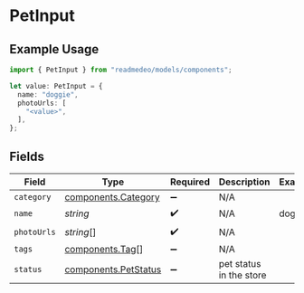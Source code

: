 # PetInput

## Example Usage

```typescript
import { PetInput } from "readmedeo/models/components";

let value: PetInput = {
  name: "doggie",
  photoUrls: [
    "<value>",
  ],
};
```

## Fields

| Field                                                        | Type                                                         | Required                                                     | Description                                                  | Example                                                      |
| ------------------------------------------------------------ | ------------------------------------------------------------ | ------------------------------------------------------------ | ------------------------------------------------------------ | ------------------------------------------------------------ |
| `category`                                                   | [components.Category](../../models/components/category.md)   | :heavy_minus_sign:                                           | N/A                                                          |                                                              |
| `name`                                                       | *string*                                                     | :heavy_check_mark:                                           | N/A                                                          | doggie                                                       |
| `photoUrls`                                                  | *string*[]                                                   | :heavy_check_mark:                                           | N/A                                                          |                                                              |
| `tags`                                                       | [components.Tag](../../models/components/tag.md)[]           | :heavy_minus_sign:                                           | N/A                                                          |                                                              |
| `status`                                                     | [components.PetStatus](../../models/components/petstatus.md) | :heavy_minus_sign:                                           | pet status in the store                                      |                                                              |